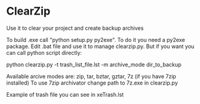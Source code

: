 # ClearZip
Use it to clear your project and create backup archives

To build .exe call "python setup.py py2exe". To do it you need a py2exe package. 
Edit .bat file and use it to manage clearzip.py.
But if you want you can call python script directly:

python clearzip.py -t trash_list_file.lst -m archive_mode dir_to_backup

Available arcive modes are: zip, tar, bztar, gztar, 7z (if you have 7zip installed)
To use 7zip archivator change path to 7z.exe in clearzip.py

Example of trash file you can see in xeTrash.lst
